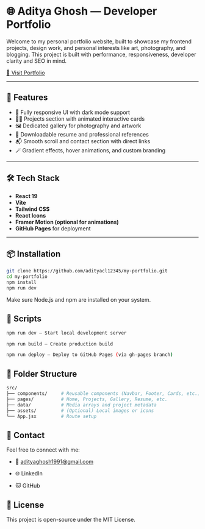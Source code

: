# 🌐 Aditya Ghosh — Developer Portfolio

Welcome to my personal portfolio website, built to showcase my frontend projects, design work, and personal interests like art, photography, and blogging. This project is built with performance, responsiveness, developer clarity and SEO in mind.

[🔗 Visit Portfolio](https://adityacl12345.github.io/my-portfolio/)

---

## 🚀 Features

- 🎨 Fully responsive UI with dark mode support
- 🧑‍💻 Projects section with animated interactive cards
- 🖼️ Dedicated gallery for photography and artwork
- 📄 Downloadable resume and professional references
- 📬 Smooth scroll and contact section with direct links
- 🪄 Gradient effects, hover animations, and custom branding

---

## 🛠 Tech Stack

- **React 19**
- **Vite**
- **Tailwind CSS**
- **React Icons**
- **Framer Motion (optional for animations)**
- **GitHub Pages** for deployment

---

## 📦 Installation

```bash
git clone https://github.com/adityacl12345/my-portfolio.git
cd my-portfolio
npm install
npm run dev
```
Make sure Node.js and npm are installed on your system.

## 🌈 Scripts
```bash
npm run dev — Start local development server

npm run build — Create production build

npm run deploy — Deploy to GitHub Pages (via gh-pages branch)
```

## 📁 Folder Structure
```bash
src/
├── components/     # Reusable components (Navbar, Footer, Cards, etc.)
├── pages/          # Home, Projects, Gallery, Resume, etc.
├── data/           # Media arrays and project metadata
├── assets/         # (Optional) Local images or icons
└── App.jsx         # Route setup
```

## 🔗 Contact
Feel free to connect with me:

- 📧 adityaghosh1991@gmail.com

- 🌐 LinkedIn

- 🐱 GitHub

## 📜 License
This project is open-source under the MIT License.

